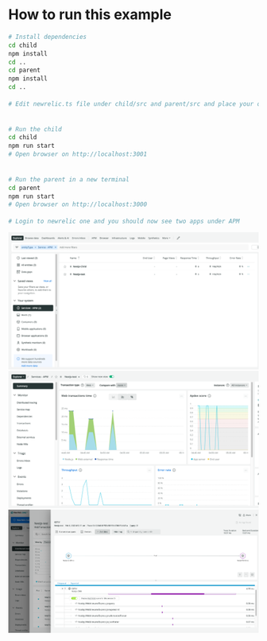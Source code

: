 # How to run this example
```bash
# Install dependencies 
cd child
npm install
cd ..
cd parent
npm install
cd ..

# Edit newrelic.ts file under child/src and parent/src and place your own newrelic license keys


# Run the child
cd child
npm run start
# Open browser on http://localhost:3001


# Run the parent in a new terminal
cd parent
npm run start
# Open browser on http://localhost:3000

# Login to newrelic one and you should now see two apps under APM
```

![](2022-02-08-16-11-36.png)
![](2022-02-08-16-13-15.png)
![](2022-02-08-16-14-27.png)